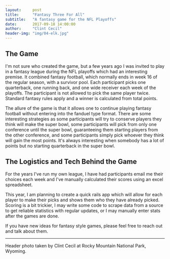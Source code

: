 ```yaml
---
layout:     post
title:      "Fantasy Three For All"
subtitle:   "A fantasy game for the NFL Playoffs"
date:       2017-09-18 14:00:00
author:     "Clint Cecil"
header-img: "img/04-elk.jpg"
---
```



## The Game
I'm not sure who created the game, but a few years ago I was invited to play in a fantasy league during the NFL playoffs which had an interesting premise. It combined fantasy football, which normally ends in week 16 of the regular season, with a survivor pool. Each participant picks one quarterback, one running back, and one wide receiver each week of the playoffs. The participant is not allowed to pick the same player twice. Standard fantasy rules apply and a winner is calculated from total points. 

The allure of the game is that it allows one to continue playing fantasy football without entering into the fanduel type format. There are some interesting strategies as some participants will try to conserve players they think will make the super bowl, some participants will pick from only one conference until the super bowl, guaranteeing them starting players from the other conference, and some participants simply pick whoever they think will gain the most points. It's always interesting when somebody has a lot of points but no starting quarterback in the super bowl. 

## The Logistics and Tech Behind the Game

For the years I've run my own league, I have had participants email me their choices each week and I've manually calculated their scores using an excel spreadsheet.

This year, I am planning to create a quick rails app which will allow for each player to make their picks and shows them who they have already picked. Scoring is a bit trickier, I may write some code to scrape data from a source to get reliable statistics with regular updates, or I may manually enter stats after the games are done. 

If you have new ideas for fantasy style games, please feel free to reach out and talk about them. 

***
Header photo taken by Clint Cecil at Rocky Mountain National Park, Wyoming.
